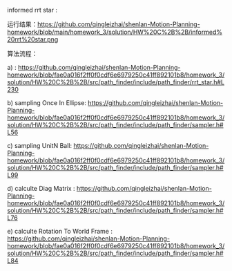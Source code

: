 informed rrt star :
  
  运行结果：https://github.com/qingleizhai/shenlan-Motion-Planning-homework/blob/main/homework_3/solution/HW%20C%2B%2B/informed%20rrt%20star.png
  
  算法流程：
  
  a) : https://github.com/qingleizhai/shenlan-Motion-Planning-homework/blob/fae0a016f2ff0f0cdf6e6979250c41ff892101b8/homework_3/solution/HW%20C%2B%2B/src/path_finder/include/path_finder/rrt_star.h#L230
  
  b) sampling Once In Ellipse: https://github.com/qingleizhai/shenlan-Motion-Planning-homework/blob/fae0a016f2ff0f0cdf6e6979250c41ff892101b8/homework_3/solution/HW%20C%2B%2B/src/path_finder/include/path_finder/sampler.h#L56
  
  c) sampling UnitN Ball: https://github.com/qingleizhai/shenlan-Motion-Planning-homework/blob/fae0a016f2ff0f0cdf6e6979250c41ff892101b8/homework_3/solution/HW%20C%2B%2B/src/path_finder/include/path_finder/sampler.h#L99
  
  d) calculte Diag Matrix : https://github.com/qingleizhai/shenlan-Motion-Planning-homework/blob/fae0a016f2ff0f0cdf6e6979250c41ff892101b8/homework_3/solution/HW%20C%2B%2B/src/path_finder/include/path_finder/sampler.h#L76
  
  e) calculte Rotation To World Frame : https://github.com/qingleizhai/shenlan-Motion-Planning-homework/blob/fae0a016f2ff0f0cdf6e6979250c41ff892101b8/homework_3/solution/HW%20C%2B%2B/src/path_finder/include/path_finder/sampler.h#L84
